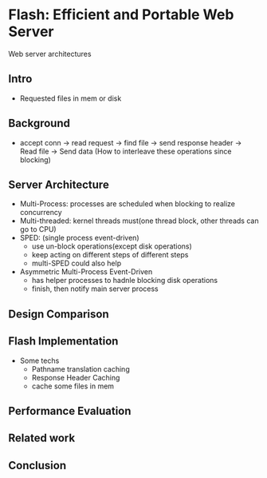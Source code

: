 # Flash: Efficient and Portable Web Server
Web server architectures
## Intro
* Requested files in mem or disk 

## Background
* accept conn -> read request -> find file -> send response header -> Read file -> Send data (How to interleave these operations since blocking)

## Server Architecture
* Multi-Process: processes are scheduled when blocking to realize concurrency
* Multi-threaded: kernel threads must(one thread block, other threads can go to CPU)
* SPED: (single process event-driven)
    * use un-block operations(except disk operations)
    * keep acting on different steps of different steps 
    * multi-SPED could also help 
* Asymmetric Multi-Process Event-Driven
    * has helper processes to hadnle blocking disk operations
    * finish, then notify main server process

## Design Comparison

## Flash Implementation 
* Some techs
    * Pathname translation caching
    * Response Header Caching
    * cache some files in mem

## Performance Evaluation 

## Related work

## Conclusion